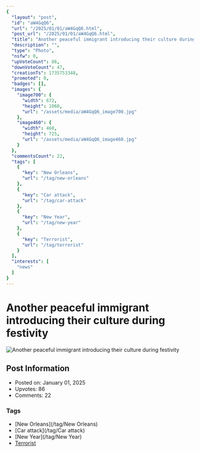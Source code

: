 ```yaml
---
{
  "layout": "post",
  "id": "aW4GqQ6",
  "url": "/2025/01/01/aW4GqQ6.html",
  "post_url": "/2025/01/01/aW4GqQ6.html",
  "title": "Another peaceful immigrant introducing their culture during festivity",
  "description": "",
  "type": "Photo",
  "nsfw": 0,
  "upVoteCount": 86,
  "downVoteCount": 47,
  "creationTs": 1735753348,
  "promoted": 0,
  "badges": [],
  "images": {
    "image700": {
      "width": 672,
      "height": 1060,
      "url": "/assets/media/aW4GqQ6_image700.jpg"
    },
    "image460": {
      "width": 460,
      "height": 725,
      "url": "/assets/media/aW4GqQ6_image460.jpg"
    }
  },
  "commentsCount": 22,
  "tags": [
    {
      "key": "New Orleans",
      "url": "/tag/new-orleans"
    },
    {
      "key": "Car attack",
      "url": "/tag/car-attack"
    },
    {
      "key": "New Year",
      "url": "/tag/new-year"
    },
    {
      "key": "Terrorist",
      "url": "/tag/terrorist"
    }
  ],
  "interests": [
    "news"
  ]
}
---
```


# Another peaceful immigrant introducing their culture during festivity

![Another peaceful immigrant introducing their culture during festivity](/assets/media/aW4GqQ6_image700.jpg)

## Post Information

- Posted on: January 01, 2025
- Upvotes: 86
- Comments: 22

### Tags

- [New Orleans](/tag/New Orleans)
- [Car attack](/tag/Car attack)
- [New Year](/tag/New Year)
- [Terrorist](/tag/Terrorist)
